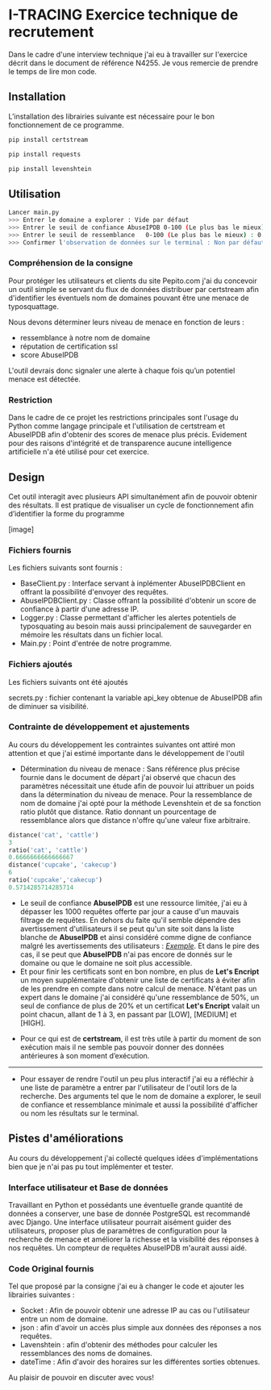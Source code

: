 # I-TRACING Exercice technique de recrutement

Dans le cadre d'une interview technique j'ai eu à travailler sur l'exercice décrit dans le document de référence N4255. Je vous remercie de prendre le temps de lire mon code.

## Installation

L’installation des librairies suivante est nécessaire pour le bon fonctionnement de ce programme.

```bash
pip install certstream
```

```bash
pip install requests
```

```bash
pip install levenshtein
```

## Utilisation

```bash
Lancer main.py
>>> Entrer le domaine a explorer : Vide par défaut
>>> Entrer le seuil de confiance AbuseIPDB 0-100 (Le plus bas le mieux) : 0 par défaut
>>> Entrer le seuil de ressemblance   0-100 (Le plus bas le mieux) : 0 par défaut
>>> Confirmer l'observation de données sur le terminal : Non par défaut
```

### Compréhension de la consigne
Pour protéger les utilisateurs et clients du site Pepito.com j'ai du concevoir un outil simple se servant du flux de données distribuer par certstream afin d'identifier les éventuels nom de domaines pouvant être une menace de typosquattage.

Nous devons déterminer leurs niveau de menace en fonction de leurs :
- ressemblance à notre nom de domaine
- réputation de certification ssl
- score AbuseIPDB

L'outil devrais donc signaler une alerte à chaque fois qu’un potentiel menace est détectée.

### Restriction

Dans le cadre de ce projet les restrictions principales sont l'usage du Python comme langage principale et l'utilisation de certstream et AbuseIPDB afin d'obtenir des scores de menace plus précis. Evidement pour des raisons d'intégrité et de transparence aucune intelligence artificielle n'a été utilisé pour cet exercice.

## Design

Cet outil interagit avec plusieurs API simultanément afin de pouvoir obtenir des résultats. Il est pratique de visualiser un cycle de fonctionnement afin d’identifier la forme du programme

[image] 

### Fichiers fournis

Les fichiers suivants sont fournis :
-  BaseClient.py : Interface servant à inplémenter AbuseIPDBClient en offrant la possibilité d'envoyer des requêtes.
- AbuseIPDBClient.py : Classe offrant la possibilité d'obtenir un score de confiance à partir d'une adresse IP.
- Logger.py : Classe permettant d'afficher les alertes potentiels de typosquating au besoin mais aussi principalement de sauvegarder en mémoire les résultats dans un fichier local.
- Main.py : Point d'entrée de notre programme.

### Fichiers ajoutés

Les fichiers suivants ont été ajoutés 

secrets.py : fichier contenant la variable api_key obtenue de AbuseIPDB afin de diminuer sa visibilité.

### Contrainte de développement et ajustements

Au cours du développement les contraintes suivantes ont attiré mon attention et que j'ai estimé importante dans le développement de l'outil

- Détermination du niveau de menace : Sans référence plus précise fournie dans le document de départ j'ai observé que chacun des paramètres nécessitait une étude afin de pouvoir lui attribuer un poids dans la détermination du niveau de menace. Pour la ressemblance de nom de domaine j'ai opté pour la méthode Levenshtein et de sa fonction ratio plutôt que distance. Ratio donnant un pourcentage de ressemblance alors que distance n'offre qu'une valeur fixe arbitraire.

```python
distance('cat', 'cattle')
3
ratio('cat', 'cattle')
0.6666666666666667
distance('cupcake', 'cakecup')
6
ratio('cupcake','cakecup')
0.5714285714285714
```
- Le seuil de confiance **AbuseIPDB** est une ressource limitée, j'ai eu à dépasser les 1000 requêtes offerte par jour a cause d'un mauvais filtrage de requêtes. En dehors du faite qu'il semble dépendre des avertissement d'utilisateurs il se peut qu'un site soit dans la liste blanche de **AbuseIPDB** et ainsi considéré comme digne de confiance malgré les avertissements des utilisateurs : *[Exemple](https://www.abuseipdb.com/check/162.216.150.198)*. Et dans le pire des cas, il se peut que **AbuseIPDB** n'ai pas encore de donnés sur le domaine ou que le domaine ne soit plus accessible.
- Et pour finir les certificats sont en bon nombre, en plus de **Let's Encript** un moyen supplémentaire d'obtenir une liste de certificats à éviter afin de les prendre en compte dans notre calcul de menace. N'étant pas un expert dans le domaine j'ai considéré qu'une ressemblance de 50%, un seul de confiance de plus de 20% et un certificat **Let's Encript** valait un point chacun, allant de 1 à 3, en passant par [LOW], [MEDIUM] et [HIGH].
* Pour ce qui est de **certstream**, il est très utile à partir du moment de son exécution mais il ne semble pas pouvoir donner des données antérieures à son moment d’exécution.
---
* Pour essayer de rendre l'outil un peu plus interactif j'ai eu a réfléchir à une liste de paramètre a entrer par l'utilisateur de l'outil lors de la recherche. Des arguments tel que le nom de domaine a explorer, le seuil de confiance et ressemblance minimale et aussi la possibilité d'afficher ou nom les résultats sur le terminal.

## Pistes d'améliorations
Au cours du développement j'ai collecté quelques idées d'implémentations bien que je n'ai pas pu tout implémenter et tester.

### Interface utilisateur et Base de données

Travaillant en Python et possédants une éventuelle grande quantité de données a conserver, une base de donnée PostgreSQL est recommandé avec Django.
Une interface utilisateur pourrait aisément guider des utilisateurs, proposer plus de paramètres de configuration pour la recherche de menace et améliorer la richesse et la visibilité des réponses à nos requêtes. Un compteur de requêtes AbuseIPDB m'aurait aussi aidé.

### Code Original fournis

Tel que proposé par la consigne j'ai eu à changer le code et ajouter les librairies suivantes :
- Socket : Afin de pouvoir obtenir une adresse IP au cas ou l'utilisateur entre un nom de domaine.
- json : afin d'avoir un accès plus simple aux données des réponses a nos requêtes.
- Lavenshtein : afin d'obtenir des méthodes pour calculer les ressemblances des noms de domaines.
- dateTime : Afin d'avoir des horaires sur les différentes sorties obtenues.


Au plaisir de pouvoir en discuter avec vous!
